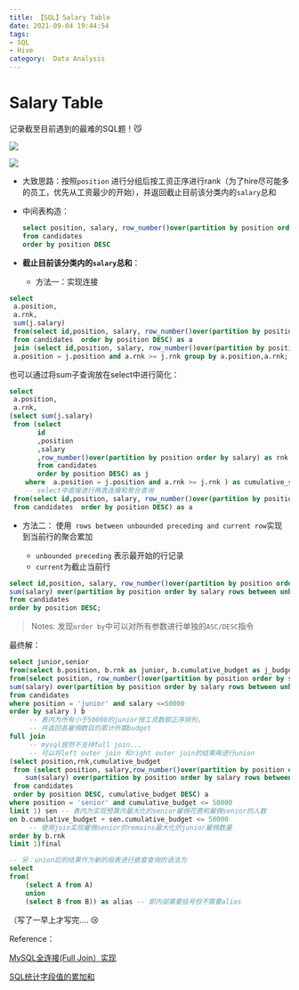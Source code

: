 ```yaml
---
title: 【SQL】Salary Table
date: 2021-09-04 19:44:54
tags:
- SQL
- Hive
category:  Data Analysis
---
```


# Salary Table

记录截至目前遇到的最难的SQL题！:smirk_cat:

![](https://i.loli.net/2021/09/04/tzbJw1A48olkn9d.png)

![](https://i.loli.net/2021/09/04/H1KLqyaV98X32eJ.jpg)



- 大致思路：按照`position` 进行分组后按工资正序进行rank（为了hire尽可能多的员工，优先从工资最少的开始），并返回截止目前该分类内的`salary`总和

- 中间表构造：

  ```sql
  select position, salary, row_number()over(partition by position order by salary) as rnk
  from candidates 
  order by position DESC
  ```

  

- **截止目前该分类内的`salary`总和**：

  - 方法一：实现连接

```sql
select
 a.position,
 a.rnk,
 sum(j.salary) 
 from(select id,position, salary, row_number()over(partition by position order by salary) as rnk  
 from candidates  order by position DESC) as a  
 join (select id,position, salary, row_number()over(partition by position order by salary) as rnk  from candidates  order by position DESC)  as j on 
 a.position = j.position and a.rnk >= j.rnk group by a.position,a.rnk;
```

也可以通过将sum子查询放在select中进行简化：

```sql
select
 a.position,
 a.rnk,
(select sum(j.salary) 
 from (select 
       id
       ,position
       ,salary
       ,row_number()over(partition by position order by salary) as rnk  
       from candidates  
       order by position DESC) as j 
 	where  a.position = j.position and a.rnk >= j.rnk ) as cumulative_salary
 	-- select中直接进行两表连接和聚合查询
 from(select id,position, salary, row_number()over(partition by position order by salary) as rnk  
 from candidates  order by position DESC) as a  

```


  - 方法二： 使用` rows between unbounded preceding and current row`实现到当前行的聚合累加

      - `unbounded preceding` 表示最开始的行记录
      - `current`为截止当前行

```sql
select id,position, salary, row_number()over(partition by position order by salary) as rnk,
sum(salary) over(partition by position order by salary rows between unbounded preceding and current row) as cumulative_salary
from candidates 
order by position DESC;
```

> Notes: 发现`order by`中可以对所有参数进行单独的`ASC/DESC`指令

最终解：

```sql
select junior,senior
from(select b.position, b.rnk as junior, b.cumulative_budget as j_budget,sen.rnk as senior,sen.cumulative_budget as s_budget
from(select position, row_number()over(partition by position order by salary) as rnk ,
sum(salary) over(partition by position order by salary rows between unbounded preceding and current row) as cumulative_budget
from candidates
where position = 'junior' and salary <=50000
order by salary ) b 
     -- 表内为所有小于50000的junior按工资数额正序排列，
     -- 并返回各雇佣数目的累计所需budget
full join 
     -- mysql居然不支持full join...
     -- 可以将left outer join 和right outer join的结果再进行union
(select position,rnk,cumulative_budget
 from (select position, salary,row_number()over(partition by position order by salary) as rnk,
 	sum(salary) over(partition by position order by salary rows between unbounded preceding and current row) as cumulative_budget
 from candidates
 order by position DESC, cumulative_budget DESC) a
where position = 'senior' and cumulative_budget <= 50000
limit 1) sen -- 表内为实现预算内最大化的senior雇佣花费和雇佣senior的人数
on b.cumulative_budget + sen.cumulative_budget <= 50000
     -- 使用join实现雇佣senior的remains最大化的junior雇佣数量
order by b.rnk 
limit 1)final

-- 另：union后的结果作为新的母表进行嵌套查询的语法为
select 
from(
	(select A from A)
	union
	(select B from B)) as alias -- 即内部需要括号但不需要alias
```

（写了一早上才写完.... :cry:

Reference：

[MySQL全连接(Full Join）实现](https://blog.csdn.net/wushanyun1989/article/details/9265019)

[SQL统计字段值的累加和](https://blog.csdn.net/oppo62258801/article/details/103060420)
